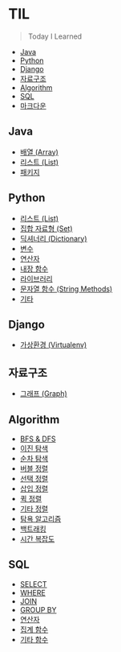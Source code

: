 # TIL

> Today I Learned


- [Java](#Java)
- [Python](#Python)
- [Django](#Django)
- [자료구조](#자료구조)
- [Algorithm](#Algorithm)
- [SQL](#SQL)
- [마크다운](https://github.com/yumin25/TIL/blob/master/%EA%B7%B8%20%EC%99%B8/%EB%A7%88%ED%81%AC%EB%8B%A4%EC%9A%B4%20%EC%82%AC%EC%9A%A9%EB%B2%95.md)


## Java
- [배열 (Array)](https://github.com/yumin25/TIL/blob/master/Java/%EB%B0%B0%EC%97%B4.md)
- [리스트 (List)](https://github.com/yumin25/TIL/blob/master/Java/%EB%A6%AC%EC%8A%A4%ED%8A%B8.md)
- [패키지](https://github.com/yumin25/TIL/blob/master/Java/%ED%8C%A8%ED%82%A4%EC%A7%80.md)


## Python
- [리스트 (List)](https://github.com/yumin25/TIL/blob/master/Python/%EB%A6%AC%EC%8A%A4%ED%8A%B8%20(list).md)
- [집합 자료형 (Set)](https://github.com/yumin25/TIL/blob/master/Python/%EC%A7%91%ED%95%A9%20%EC%9E%90%EB%A3%8C%ED%98%95%20(set).md)
- [딕셔너리 (Dictionary)](https://github.com/yumin25/TIL/blob/master/Python/%EB%94%95%EC%85%94%EB%84%88%EB%A6%AC%20(dictionary).md)
- [변수](https://github.com/yumin25/TIL/blob/master/Python/%EB%B3%80%EC%88%98.md)
- [연산자](https://github.com/yumin25/TIL/blob/master/Python/%EC%97%B0%EC%82%B0%EC%9E%90.md)
- [내장 함수](https://github.com/yumin25/TIL/blob/master/Python/%EB%82%B4%EC%9E%A5%20%ED%95%A8%EC%88%98.md)
- [라이브러리](https://github.com/yumin25/TIL/blob/master/Python/%EB%9D%BC%EC%9D%B4%EB%B8%8C%EB%9F%AC%EB%A6%AC.md)
- [문자열 함수 (String Methods)](https://github.com/yumin25/TIL/blob/master/Python/String%20Methods.md)
- [기타](https://github.com/yumin25/TIL/blob/master/Python/%EA%B8%B0%ED%83%80.md)


## Django
- [가상환경 (Virtualenv)](https://github.com/yumin25/TIL/blob/master/Django/%EA%B0%80%EC%83%81%ED%99%98%EA%B2%BD(Virtualenv)%20%EC%83%9D%EC%84%B1%20%26%20%EC%A0%81%EC%9A%A9.md)

## 자료구조
- [그래프 (Graph)](https://github.com/yumin25/TIL/blob/master/Data%20Structure/Graph.md)

## Algorithm
- [BFS & DFS](https://github.com/yumin25/TIL/blob/master/Algorithm/BFS%20%26%20DFS.md)
- [이진 탐색](https://github.com/yumin25/TIL/blob/master/Algorithm/%EC%9D%B4%EC%A7%84%20%ED%83%90%EC%83%89.md)
- [순차 탐색](https://github.com/yumin25/TIL/blob/master/Algorithm/%EC%88%9C%EC%B0%A8%20%ED%83%90%EC%83%89.md)
- [버블 정렬](https://github.com/yumin25/TIL/blob/master/Algorithm/%EB%B2%84%EB%B8%94%20%EC%A0%95%EB%A0%AC.md)
- [선택 정렬](https://github.com/yumin25/TIL/blob/master/Algorithm/%EC%84%A0%ED%83%9D%20%EC%A0%95%EB%A0%AC.md)
- [삽입 정렬](https://github.com/yumin25/TIL/blob/master/Algorithm/%EC%82%BD%EC%9E%85%20%EC%A0%95%EB%A0%AC.md)
- [퀵 정렬](https://github.com/yumin25/TIL/blob/master/Algorithm/%ED%80%B5%20%EC%A0%95%EB%A0%AC.md)
- [기타 정렬](https://github.com/yumin25/TIL/blob/master/Algorithm/%EA%B8%B0%ED%83%80%20%EC%A0%95%EB%A0%AC.md)
- [탐욕 알고리즘](https://github.com/yumin25/TIL/blob/master/Algorithm/Greedy%20Algorithm.md)
- [백트래킹](https://github.com/yumin25/TIL/blob/master/Algorithm/%EB%B0%B1%ED%8A%B8%EB%9E%98%ED%82%B9.md)
- [시간 복잡도](https://github.com/yumin25/TIL/blob/master/Algorithm/%EC%8B%9C%EA%B0%84%20%EB%B3%B5%EC%9E%A1%EB%8F%84.md)

## SQL
- [SELECT](https://github.com/yumin25/TIL/blob/master/SQL/SELECT.md)
- [WHERE](https://github.com/yumin25/TIL/blob/master/SQL/WHERE.md)
- [JOIN](https://github.com/yumin25/TIL/blob/master/SQL/JOIN.md)
- [GROUP BY](https://github.com/yumin25/TIL/blob/master/SQL/GROUP%20BY.md)
- [연산자](https://github.com/yumin25/TIL/blob/master/SQL/%EC%97%B0%EC%82%B0%EC%9E%90.md)
- [집계 함수](https://github.com/yumin25/TIL/blob/master/SQL/%EC%A7%91%EA%B3%84%ED%95%A8%EC%88%98.md)
- [기타 함수](https://github.com/yumin25/TIL/blob/master/SQL/%EA%B8%B0%ED%83%80%20%ED%95%A8%EC%88%98.md)
